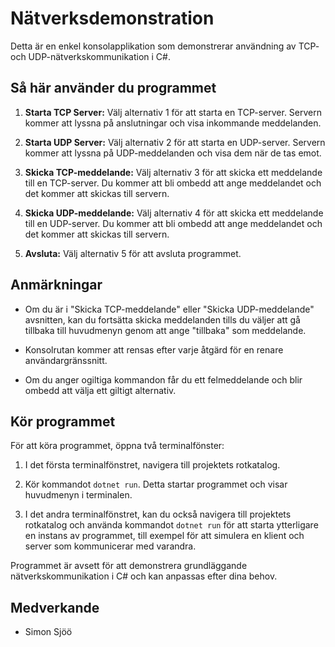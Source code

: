 # Nätverksdemonstration

Detta är en enkel konsolapplikation som demonstrerar användning av TCP- och UDP-nätverkskommunikation i C#.

## Så här använder du programmet

1. **Starta TCP Server:** Välj alternativ 1 för att starta en TCP-server. Servern kommer att lyssna på anslutningar och visa inkommande meddelanden.

2. **Starta UDP Server:** Välj alternativ 2 för att starta en UDP-server. Servern kommer att lyssna på UDP-meddelanden och visa dem när de tas emot.

3. **Skicka TCP-meddelande:** Välj alternativ 3 för att skicka ett meddelande till en TCP-server. Du kommer att bli ombedd att ange meddelandet och det kommer att skickas till servern.

4. **Skicka UDP-meddelande:** Välj alternativ 4 för att skicka ett meddelande till en UDP-server. Du kommer att bli ombedd att ange meddelandet och det kommer att skickas till servern.

5. **Avsluta:** Välj alternativ 5 för att avsluta programmet.

## Anmärkningar

- Om du är i "Skicka TCP-meddelande" eller "Skicka UDP-meddelande" avsnitten, kan du fortsätta skicka meddelanden tills du väljer att gå tillbaka till huvudmenyn genom att ange "tillbaka" som meddelande.

- Konsolrutan kommer att rensas efter varje åtgärd för en renare användargränssnitt.

- Om du anger ogiltiga kommandon får du ett felmeddelande och blir ombedd att välja ett giltigt alternativ.

## Kör programmet

För att köra programmet, öppna två terminalfönster:

1. I det första terminalfönstret, navigera till projektets rotkatalog.

2. Kör kommandot `dotnet run`. Detta startar programmet och visar huvudmenyn i terminalen.

3. I det andra terminalfönstret, kan du också navigera till projektets rotkatalog och använda kommandot `dotnet run` för att starta ytterligare en instans av programmet, till exempel för att simulera en klient och server som kommunicerar med varandra.

Programmet är avsett för att demonstrera grundläggande nätverkskommunikation i C# och kan anpassas efter dina behov.

## Medverkande

- Simon Sjöö
